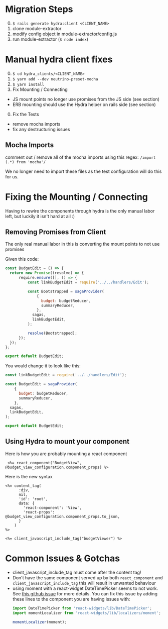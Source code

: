 # Migration Steps
0. `$ rails generate hydra:client <CLIENT_NAME>`
0. clone module-extractor
0. modify config object in module-extractor/config.js
0. run module-extractor (`$ node index`)

# Manual hydra client fixes
0. `$ cd hydra_clients/<CLIENT_NAME>`
0. `$ yarn add --dev neutrino-preset-mocha`
0. `$ yarn install`
0. Fix Mounting / Connecting
- JS mount points no longer use promises from the JS side (see section)
- ERB mounting should use the Hydra helper on rails side (see section)
0. Fix the Tests
  - remove mocha imports
  - fix any destructuring issues

## Mocha Imports
 comment out / remove all of the mocha imports using this regex: `/import (.*) from 'mocha'/`

 We no longer need to import these files as the test configuration will do this for us.

# Fixing the Mounting / Connecting
Having to rewire the components through hydra is the only manual labor left, but
luckily it isn't hard at all :)

## Removing Promises from Client
The only real manual labor in this is converting the mount points to not use
promises

Given this code:
```js
const BudgetEdit = () => {
  return new Promise((resolve) => {
      require.ensure([], () => {
          const linkBudgetEdit = require('../../handlers/Edit');

          const Bootstrapped = sagaProvider(
              {
                budget: budgetReducer,
                summaryReducer,
              },
            sagas,
            linkBudgetEdit,
          );

          resolve(Bootstrapped);
      });
  });
};

export default BudgetEdit;
```

You would change it to look like this:
```js
const linkBudgetEdit = require('../../handlers/Edit');

const BudgetEdit = sagaProvider(
    {
      budget: budgetReducer,
      summaryReducer,
    },
  sagas,
  linkBudgetEdit,
);

export default BudgetEdit;
```

## Using Hydra to mount your component

Here is how you are probably mounting a react component
```erb
 <%= react_component("BudgetView", @budget_view_configuration.component_props) %>
```

Here is the new syntax
```erb
<%= content_tag(
      :div,
      nil,
      'id': 'root',
      data: {
        'react-component': 'View',
        'react-props': @budget_view_configuration.component_props.to_json,
      }
    )
%>

<%= client_javascript_include_tag("budgetViewer") %>
```

# Common Issues & Gotchas
- client_javascript_include_tag must come after the content tag!
- Don't have the same component served up by both `react_component` and
  `client_javascript_include_tag` this will result in unwanted behaviour
- using moment with a react-widget DateTimePicker seems to not
  work. See [this github
  issue](https://github.com/jquense/react-widgets/issues/223#issuecomment-147394659) for more details.
  You can fix this issue by adding these lines to the component you are having
  issues with: 
  ```js
  import DateTimePicker from 'react-widgets/lib/DateTimePicker';
  import momentLocalizer from 'react-widgets/lib/localizers/moment';

  momentLocalizer(moment);
  ```

